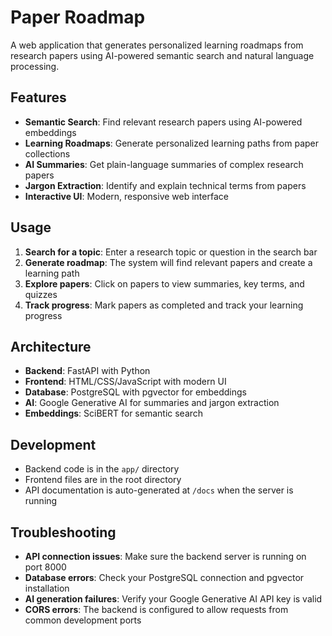 # Paper Roadmap

A web application that generates personalized learning roadmaps from research papers using AI-powered semantic search and natural language processing.

## Features

- **Semantic Search**: Find relevant research papers using AI-powered embeddings
- **Learning Roadmaps**: Generate personalized learning paths from paper collections
- **AI Summaries**: Get plain-language summaries of complex research papers
- **Jargon Extraction**: Identify and explain technical terms from papers
- **Interactive UI**: Modern, responsive web interface

## Usage

1. **Search for a topic**: Enter a research topic or question in the search bar
2. **Generate roadmap**: The system will find relevant papers and create a learning path
3. **Explore papers**: Click on papers to view summaries, key terms, and quizzes
4. **Track progress**: Mark papers as completed and track your learning progress

## Architecture

- **Backend**: FastAPI with Python
- **Frontend**: HTML/CSS/JavaScript with modern UI
- **Database**: PostgreSQL with pgvector for embeddings
- **AI**: Google Generative AI for summaries and jargon extraction
- **Embeddings**: SciBERT for semantic search

## Development

- Backend code is in the `app/` directory
- Frontend files are in the root directory
- API documentation is auto-generated at `/docs` when the server is running

## Troubleshooting

- **API connection issues**: Make sure the backend server is running on port 8000
- **Database errors**: Check your PostgreSQL connection and pgvector installation
- **AI generation failures**: Verify your Google Generative AI API key is valid
- **CORS errors**: The backend is configured to allow requests from common development ports
